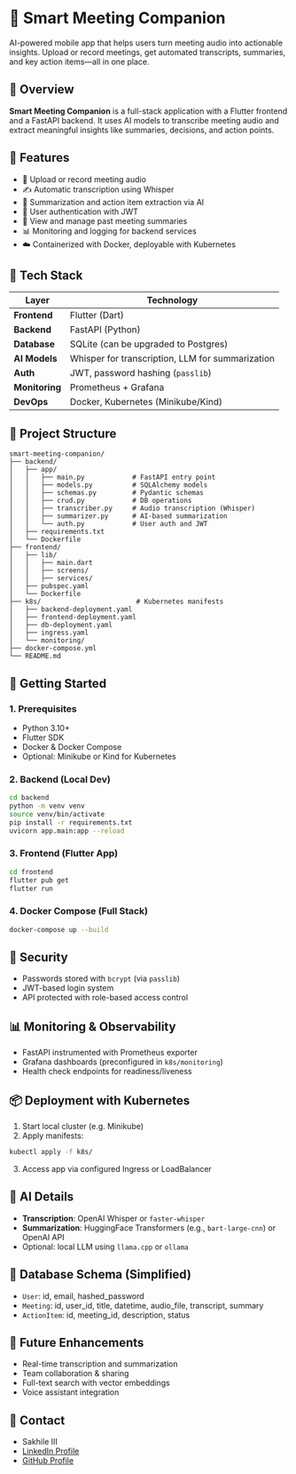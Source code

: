 # 🧠 Smart Meeting Companion
AI-powered mobile app that helps users turn meeting audio into actionable insights. Upload or record meetings, get automated transcripts, summaries, and key action items—all in one place.

## 📌 Overview
**Smart Meeting Companion** is a full-stack application with a Flutter frontend and a FastAPI backend. It uses AI models to transcribe meeting audio and extract meaningful insights like summaries, decisions, and action points.

## 🚀 Features

* 🎹 Upload or record meeting audio
* ✍️ Automatic transcription using Whisper
* 🧠 Summarization and action item extraction via AI
* 🔐 User authentication with JWT
* 🧾 View and manage past meeting summaries
* 📊 Monitoring and logging for backend services
* ☁️ Containerized with Docker, deployable with Kubernetes

## 🧰 Tech Stack
| Layer          | Technology                                       |
| -------------- | ------------------------------------------------ |
| **Frontend**   | Flutter (Dart)                                   |
| **Backend**    | FastAPI (Python)                                 |
| **Database**   | SQLite (can be upgraded to Postgres)             |
| **AI Models**  | Whisper for transcription, LLM for summarization |
| **Auth**       | JWT, password hashing (`passlib`)                |
| **Monitoring** | Prometheus + Grafana                             |
| **DevOps**     | Docker, Kubernetes (Minikube/Kind)               |

## 📂 Project Structure
```
smart-meeting-companion/
├── backend/
│   ├── app/
│   │   ├── main.py            # FastAPI entry point
│   │   ├── models.py          # SQLAlchemy models
│   │   ├── schemas.py         # Pydantic schemas
│   │   ├── crud.py            # DB operations
│   │   ├── transcriber.py     # Audio transcription (Whisper)
│   │   ├── summarizer.py      # AI-based summarization
│   │   └── auth.py            # User auth and JWT
│   ├── requirements.txt
│   └── Dockerfile
├── frontend/
│   ├── lib/
│   │   ├── main.dart
│   │   ├── screens/
│   │   ├── services/
│   ├── pubspec.yaml
│   └── Dockerfile
├── k8s/                        # Kubernetes manifests
│   ├── backend-deployment.yaml
│   ├── frontend-deployment.yaml
│   ├── db-deployment.yaml
│   ├── ingress.yaml
│   └── monitoring/
├── docker-compose.yml
└── README.md
```

## 💠 Getting Started
### 1. Prerequisites
* Python 3.10+
* Flutter SDK
* Docker & Docker Compose
* Optional: Minikube or Kind for Kubernetes

### 2. Backend (Local Dev)
```bash
cd backend
python -m venv venv
source venv/bin/activate
pip install -r requirements.txt
uvicorn app.main:app --reload
```

### 3. Frontend (Flutter App)
```bash
cd frontend
flutter pub get
flutter run
```

### 4. Docker Compose (Full Stack)
```bash
docker-compose up --build
```

## 🔐 Security

* Passwords stored with `bcrypt` (via `passlib`)
* JWT-based login system
* API protected with role-based access control

## 📊 Monitoring & Observability
* FastAPI instrumented with Prometheus exporter
* Grafana dashboards (preconfigured in `k8s/monitoring`)
* Health check endpoints for readiness/liveness

## 📦 Deployment with Kubernetes
1. Start local cluster (e.g. Minikube)
2. Apply manifests:
```bash
kubectl apply -f k8s/
```
3. Access app via configured Ingress or LoadBalancer

## 🧠 AI Details
* **Transcription**: OpenAI Whisper or `faster-whisper`
* **Summarization**: HuggingFace Transformers (e.g., `bart-large-cnn`) or OpenAI API
* Optional: local LLM using `llama.cpp` or `ollama`

## 📃 Database Schema (Simplified)
* `User`: id, email, hashed\_password
* `Meeting`: id, user\_id, title, datetime, audio\_file, transcript, summary
* `ActionItem`: id, meeting\_id, description, status

## 🧹 Future Enhancements
* Real-time transcription and summarization
* Team collaboration & sharing
* Full-text search with vector embeddings
* Voice assistant integration

## 🤝 Contact
- Sakhile III  
- [LinkedIn Profile](https://www.linkedin.com/in/sakhile-)
- [GitHub Profile](https://github.com/sakhileln)
